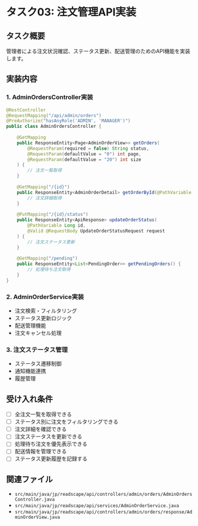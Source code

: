 # タスク03: 注文管理API実装

## タスク概要
管理者による注文状況確認、ステータス更新、配送管理のためのAPI機能を実装します。

## 実装内容

### 1. AdminOrdersController実装
```java
@RestController
@RequestMapping("/api/admin/orders")
@PreAuthorize("hasAnyRole('ADMIN', 'MANAGER')")
public class AdminOrdersController {
    
    @GetMapping
    public ResponseEntity<Page<AdminOrderView>> getOrders(
        @RequestParam(required = false) String status,
        @RequestParam(defaultValue = "0") int page,
        @RequestParam(defaultValue = "20") int size
    ) {
        // 注文一覧取得
    }
    
    @GetMapping("/{id}")
    public ResponseEntity<AdminOrderDetail> getOrderById(@PathVariable Long id) {
        // 注文詳細取得
    }
    
    @PutMapping("/{id}/status")
    public ResponseEntity<ApiResponse> updateOrderStatus(
        @PathVariable Long id,
        @Valid @RequestBody UpdateOrderStatusRequest request
    ) {
        // 注文ステータス更新
    }
    
    @GetMapping("/pending")
    public ResponseEntity<List<PendingOrder>> getPendingOrders() {
        // 処理待ち注文取得
    }
}
```

### 2. AdminOrderService実装
- 注文検索・フィルタリング
- ステータス更新ロジック
- 配送管理機能
- 注文キャンセル処理

### 3. 注文ステータス管理
- ステータス遷移制御
- 通知機能連携
- 履歴管理

## 受け入れ条件
- [ ] 全注文一覧を取得できる
- [ ] ステータス別に注文をフィルタリングできる
- [ ] 注文詳細を確認できる
- [ ] 注文ステータスを更新できる
- [ ] 処理待ち注文を優先表示できる
- [ ] 配送情報を管理できる
- [ ] ステータス更新履歴を記録する

## 関連ファイル
- `src/main/java/jp/readscape/api/controllers/admin/orders/AdminOrdersController.java`
- `src/main/java/jp/readscape/api/services/AdminOrderService.java`
- `src/main/java/jp/readscape/api/controllers/admin/orders/response/AdminOrderView.java`